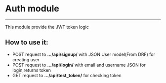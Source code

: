 # Auth module
<hr>

This module provide the JWT token logic
## How to use it:
- POST request to **.../api/signup/** with JSON User model(From DRF) for creating user 
- POST request to **.../api/login/**  with email and username JSON for login,returns token
- GET request to **.../api/test_token/** for checking token